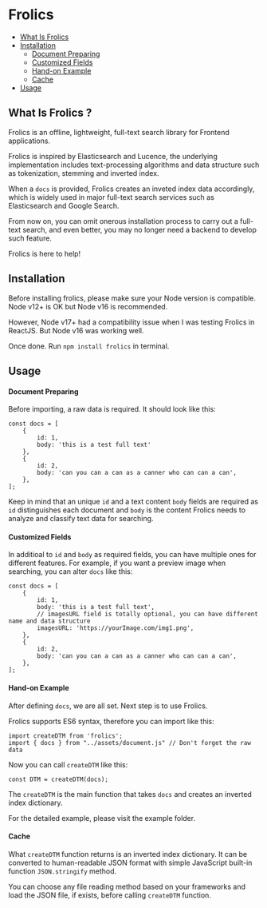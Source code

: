 # Frolics
- [What Is Frolics](#introduction)
- [Installation](#installation)
    - [Document Preparing](#preparing)
    - [Customized Fields](#customized-fields)
    - [Hand-on Example](#example)
    - [Cache](#cache)
- [Usage](#usage)

<a name="introduction"></a>
## What Is Frolics ?

Frolics is an offline, lightweight, full-text search library for Frontend applications.

Frolics is inspired by Elasticsearch and Lucence, the underlying implementation includes text-processing algorithms and data structure such as tokenization, stemming and inverted index.

When a `docs` is provided, Frolics creates an inveted index data accordingly, which is widely used in major full-text search services such as Elasticsearch and Google Search.

From now on, you can omit onerous installation process to carry out a full-text search, and even better, you may no longer need a backend to develop such feature.

Frolics is here to help!

<a name="installation"></a>
## Installation

Before installing frolics, please make sure your Node version is compatible. Node v12+ is OK but Node v16 is recommended.

However, Node v17+ had a compatibility issue when I was testing Frolics in ReactJS. But Node v16 was working well.

Once done. Run `npm install frolics` in terminal.


<a name="usage"></a>
## Usage

<a name="preparing"></a>
#### Document Preparing

Before importing, a raw data is required. It should look like this:

```
const docs = [
    {
        id: 1,
        body: 'this is a test full text'
    },
    {
        id: 2,
        body: 'can you can a can as a canner who can can a can',
    },
];
```

Keep in mind that an unique `id` and a text content `body` fields are required as `id` distinguishes each document and `body` is the content Frolics needs to analyze and classify text data for searching.

<a name="customized-fields"></a>
#### Customized Fields

In additioal to `id` and `body` as required fields, you can have multiple ones for different features. For example, if you want a preview image when searching, you can alter `docs` like this:

```
const docs = [
    {
        id: 1,
        body: 'this is a test full text',
        // imagesURL field is totally optional, you can have different name and data structure
        imagesURL: 'https://yourImage.com/img1.png',
    },
    {
        id: 2,
        body: 'can you can a can as a canner who can can a can',
    },
];

```

<a name="example"></a>
#### Hand-on Example

After defining `docs`, we are all set. Next step is to use Frolics.

Frolics supports ES6 syntax, therefore you can import like this:

```
import createDTM from 'frolics';
import { docs } from "../assets/document.js" // Don't forget the raw data
```

Now you can call `createDTM` like this:

```
const DTM = createDTM(docs);
```

The `createDTM` is the main function that takes `docs` and creates an inverted index dictionary.

For the detailed example, please visit the example folder.

<a name="cache"></a>
#### Cache
What `createDTM` function returns is an inverted index dictionary. It can be converted to human-readable JSON format with simple JavaScript built-in function `JSON.stringify` method.

You can choose any file reading method based on your frameworks and load the JSON file, if exists, before calling `createDTM` function.
